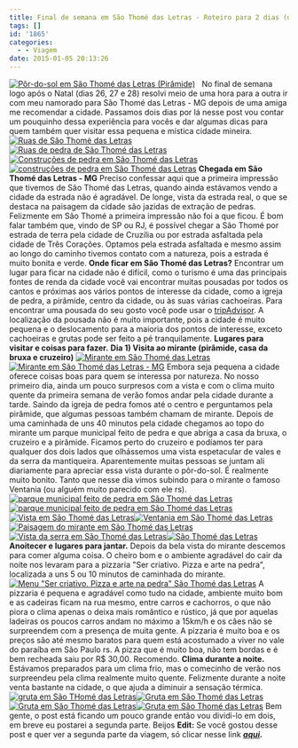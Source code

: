 ```yaml
---
title: Final de semana em São Thomé das Letras - Roteiro para 2 dias (dia 1)
tags: []
id: '1865'
categories:
  - - Viagem
date: 2015-01-05 20:13:26
---
```


[![Pôr-do-sol em São Thomé das Letras (Pirâmide)](/images/2015/01/42-1024x768.jpg)](/images/2015/01/42.jpg)   No final de semana logo após o Natal (dias 26, 27 e 28) resolvi meio de uma hora para a outra ir com meu namorado para São Thomé das Letras - MG depois de uma amiga me recomendar a cidade. Passamos dois dias por lá nesse post vou contar um pouquinho dessa experiência para vocês e dar algumas dicas para quem também quer visitar essa pequena e mística cidade mineira. [![Ruas de São Thomé das Letras](/images/2015/01/07.jpg)](/images/2015/01/07.jpg)[![Ruas de pedra de São Thomé das Letras](/images/2015/01/04.jpg)](/images/2015/01/04.jpg)[![Construções de pedra em São Thomé das Letras ](/images/2015/01/08.jpg)](/images/2015/01/08.jpg)[![construções de pedra em São Thomé das Letras ](/images/2015/01/10.jpg)](/images/2015/01/10.jpg) **Chegada em São Thomé das Letras - MG** Preciso confessar aqui que a primeira impressão que tivemos de São Thomé das Letras, quando ainda estávamos vendo a cidade da estrada não é agradável. De longe, vista da estrada real, o que se destaca na paisagem da cidade são jazidas de extração de pedras. Felizmente em São Thomé a primeira impressão não foi a que ficou. É bom falar também que, vindo de SP ou RJ, é possível chegar a São Thomé por estrada de terra pela cidade de Cruzília ou por estrada asfaltada pela cidade de Três Corações. Optamos pela estrada asfaltada e mesmo assim ao longo do caminho tivemos contato com a natureza, pois a estrada é muito bonita e verde. **Onde ficar em São Thomé das Letras?** Encontrar um lugar para ficar na cidade não é difícil, como o turismo é uma das principais fontes de renda da cidade você vai encontrar muitas pousadas por todos os cantos e próximas aos vários pontos de interesse da cidade, como a igreja de pedra, a pirâmide, centro da cidade, ou às suas várias cachoeiras. Para encontrar uma pousada do seu gosto você pode usar o [tripAdvisor](http://www.tripadvisor.com.br/Hotels-g1102708-Sao_Thome_das_Letras_State_of_Minas_Gerais-Hotels.html%20 "tripAdvisor"). A localização da pousada não é muito importante, pois a cidade é muito pequena e o deslocamento para a maioria dos pontos de interesse, exceto cachoeiras e grutas pode ser feito a pé tranquilamente. **Lugares para visitar e coisas para fazer.** **Dia 1) Visita ao mirante (pirâmide, casa da bruxa e cruzeiro)** [![Mirante em São Thomé das Letras ](/images/2015/01/28.jpg)](/images/2015/01/28.jpg)[![Mirante em São Thomé das Letras - MG](/images/2015/01/29.jpg)](/images/2015/01/29.jpg) Embora seja pequena a cidade oferece coisas boas para quem se interessa por natureza. No nosso primeiro dia, ainda um pouco surpresos com a vista e com o clima muito quente da primeira semana de verão fomos andar pela cidade durante a tarde. Saindo da igreja de pedra fomos até o centro e perguntamos pela pirâmide, que algumas pessoas também chamam de mirante. Depois de uma caminhada de uns 40 minutos pela cidade chegamos ao topo do mirante um parque municipal feito de pedra e que abriga a casa da bruxa, o cruzeiro e a pirâmide. Ficamos perto do cruzeiro e podíamos ter para qualquer dos dois lados que olhássemos uma vista espetacular de vales e da serra da mantiqueira. Aparentemente muitas pessoas se juntam ali diariamente para apreciar essa vista durante o pôr-do-sol. É realmente muito bonito. Tanto que nesse dia vimos subindo para o mirante o famoso Ventania (ou alguém muito parecido com ele rs). [![parque municipal feito de pedra em São Thomé das Letras](/images/2015/01/19.jpg)](/images/2015/01/19.jpg)[![parque municipal feito de pedra em São Thomé das Letras](/images/2015/01/20.jpg)](/images/2015/01/20.jpg)[![Vista em São Thomé das Letras](/images/2015/01/39.jpg)](/images/2015/01/39.jpg)[![Ventania em São Thomé das Letras](/images/2015/01/38.jpg)](/images/2015/01/38.jpg)[![Paisagem do mirante em São Thomé das Letras ](/images/2015/01/35.jpg)](/images/2015/01/35.jpg)[![Vista da serra em São Thomé das Letras ](/images/2015/01/33.jpg)](/images/2015/01/33.jpg)[![São Thomé das Letras ](/images/2015/01/41.jpg)](/images/2015/01/41.jpg) **Anoitecer e lugares para jantar.** Depois da bela vista do mirante descemos para comer alguma coisa. O cheiro bom e o ambiente agradável do cair da noite nos levaram para a pizzaria "Ser criativo. Pizza e arte na pedra", localizada a uns 5 ou 10 minutos de caminhada do mirante. [![Menu "Ser criativo. Pizza e arte na pedra" São Thomé das Letras ](/images/2015/01/44.jpg)](/images/2015/01/44.jpg) A pizzaria é pequena e agradável como tudo na cidade, ambiente muito bom e as cadeiras ficam na rua mesmo, entre carros e cachorros, o que não piora o clima apenas o deixa mais romântico e rústico, já que por aquelas ladeiras os poucos carros andam no máximo a 15km/h e os cães não se surpreendem com a presença de muita gente. A pizzaria é muito boa e os preços são até mesmo baratos para quem está acostumado a viver no vale do paraíba em São Paulo rs. A pizza que é muito boa, não tem bordas e é bem recheada saiu por R$ 30,00. Recomendo. **Clima durante a noite.** Estávamos preparados para um clima frio, mas o comecinho de verão nos surpreendeu pela clima realmente muito quente. Felizmente durante a noite venta bastante na cidade, o que ajuda a diminuir a sensação térmica. [![gruta em São THomé das Letras ](/images/2015/01/16.jpg)](/images/2015/01/16.jpg)[![Gruta em São Thomé das Letras](/images/2015/01/11.jpg)](/images/2015/01/11.jpg)[![Gruta em São Thomé das Letras](/images/2015/01/12.jpg)](/images/2015/01/12.jpg)[![Gruta em São Thomé das Letras](/images/2015/01/17.jpg)](/images/2015/01/17.jpg) Bem gente, o post está ficando um pouco grande então vou dividi-lo em dois, em breve eu postarei a segunda parte. Beijos **Edit:** Se você gostou desse post e quer ver a segunda parte da viagem, só clicar nesse link _**[aqui](http://natalia.blog.br/2015/01/12/final-de-semana-em-sao-thome-das-letras-roteiro-para-2-dias-dia-2/ "aqui").**_
